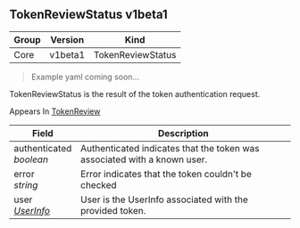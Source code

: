 ## TokenReviewStatus v1beta1

Group        | Version     | Kind
------------ | ---------- | -----------
Core | v1beta1 | TokenReviewStatus

> Example yaml coming soon...



TokenReviewStatus is the result of the token authentication request.

<aside class="notice">
Appears In  <a href="#tokenreview-v1beta1">TokenReview</a> </aside>

Field        | Description
------------ | -----------
authenticated <br /> *boolean* | Authenticated indicates that the token was associated with a known user.
error <br /> *string* | Error indicates that the token couldn't be checked
user <br /> *[UserInfo](#userinfo-v1beta1)* | User is the UserInfo associated with the provided token.

